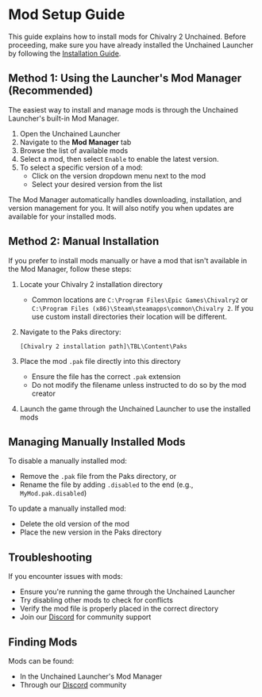 # Mod Setup Guide

This guide explains how to install mods for Chivalry 2 Unchained. Before proceeding, make sure you have already installed the Unchained Launcher by following the [Installation Guide](installation.md).

## Method 1: Using the Launcher's Mod Manager (Recommended)

The easiest way to install and manage mods is through the Unchained Launcher's built-in Mod Manager.

1. Open the Unchained Launcher
2. Navigate to the **Mod Manager** tab
3. Browse the list of available mods
4. Select a mod, then select `Enable` to enable the latest version.
5. To select a specific version of a mod:
    - Click on the version dropdown menu next to the mod
    - Select your desired version from the list

The Mod Manager automatically handles downloading, installation, and version management for you. It will also notify you when updates are available for your installed mods.

## Method 2: Manual Installation

If you prefer to install mods manually or have a mod that isn't available in the Mod Manager, follow these steps:

1. Locate your Chivalry 2 installation directory
    - Common locations are `C:\Program Files\Epic Games\Chivalry2` or `C:\Program Files (x86)\Steam\steamapps\common\Chivalry 2`. If you use custom install directories their location 
      will be different.
   
2. Navigate to the Paks directory:
   ```
   [Chivalry 2 installation path]\TBL\Content\Paks
   ```

3. Place the mod `.pak` file directly into this directory
    - Ensure the file has the correct `.pak` extension
    - Do not modify the filename unless instructed to do so by the mod creator

4. Launch the game through the Unchained Launcher to use the installed mods

## Managing Manually Installed Mods

To disable a manually installed mod:

- Remove the `.pak` file from the Paks directory, or
- Rename the file by adding `.disabled` to the end (e.g., `MyMod.pak.disabled`)

To update a manually installed mod:

- Delete the old version of the mod
- Place the new version in the Paks directory

## Troubleshooting

If you encounter issues with mods:

- Ensure you're running the game through the Unchained Launcher
- Try disabling other mods to check for conflicts
- Verify the mod file is properly placed in the correct directory
- Join our [Discord](https://discord.gg/chiv2unchained) for community support

## Finding Mods

Mods can be found:

- In the Unchained Launcher's Mod Manager
- Through our [Discord](https://discord.gg/chiv2unchained) community
